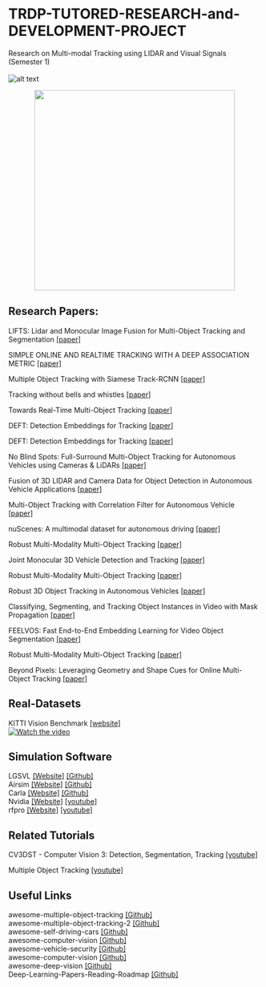 # TRDP-TUTORED-RESEARCH-and-DEVELOPMENT-PROJECT
Research on Multi-modal Tracking using LIDAR and Visual Signals (Semester 1) <br> <br>
![alt text](https://miro.medium.com/max/900/1*mQSvkJXZq0MvPdrA6aoXag.jpeg) <br>
<p align="center">
<img src="https://1000marcas.net/wp-content/uploads/2019/12/UAM-Logo.png" align="center" width="400" height="400"> <br>
</p>

## Research Papers:
LIFTS: Lidar and Monocular Image Fusion for Multi-Object Tracking and Segmentation [[paper]](https://motchallenge.net/workshops/bmtt2020/papers/LIFTS.pdf)<br>

SIMPLE ONLINE AND REALTIME TRACKING WITH A DEEP ASSOCIATION METRIC [[paper]](https://arxiv.org/pdf/1703.07402.pdf)<br>

Multiple Object Tracking with Siamese Track-RCNN [[paper]](https://arxiv.org/pdf/2004.07786.pdf)<br>

Tracking without bells and whistles [[paper]](https://arxiv.org/pdf/1903.05625.pdf)<br>

Towards Real-Time Multi-Object Tracking [[paper]](https://arxiv.org/pdf/1909.12605.pdf)<br>


DEFT: Detection Embeddings for Tracking [[paper]](https://arxiv.org/pdf/2102.02267v1.pdf)<br>


DEFT: Detection Embeddings for Tracking [[paper]](https://arxiv.org/pdf/2102.02267v1.pdf)<br>


No Blind Spots: Full-Surround Multi-Object Tracking for Autonomous Vehicles using Cameras & LiDARs [[paper]](https://arxiv.org/pdf/1802.08755.pdf)<br>

Fusion of 3D LIDAR and Camera Data for Object Detection in Autonomous Vehicle Applications [[paper]](https://ieeexplore.ieee.org/stamp/stamp.jsp?tp=&arnumber=8957313)<br>

Multi-Object Tracking with Correlation Filter for Autonomous Vehicle [[paper]](https://www.ncbi.nlm.nih.gov/pmc/articles/PMC6068606/)<br>

nuScenes: A multimodal dataset for autonomous driving [[paper]](https://arxiv.org/pdf/1903.11027.pdf)<br>


Robust Multi-Modality Multi-Object Tracking [[paper]](https://arxiv.org/pdf/1909.03850v1.pdf)<br>

Joint Monocular 3D Vehicle Detection and Tracking [[paper]](https://arxiv.org/pdf/1811.10742v3.pdf)<br>

Robust Multi-Modality Multi-Object Tracking [[paper]](https://arxiv.org/pdf/1909.03850v1.pdf)<br>


Robust 3D Object Tracking in Autonomous Vehicles [[paper]](http://cs230.stanford.edu/projects_fall_2019/reports/26250102.pdf)<br>


Classifying, Segmenting, and Tracking Object Instances in Video with Mask Propagation [[paper]](https://arxiv.org/pdf/1912.04573.pdf)<br>

FEELVOS: Fast End-to-End Embedding Learning for Video Object Segmentation [[paper]](https://arxiv.org/pdf/1902.09513.pdf)<br>

Robust Multi-Modality Multi-Object Tracking [[paper]](https://arxiv.org/pdf/1909.03850v1.pdf)<br>

Beyond Pixels: Leveraging Geometry and Shape Cues for Online Multi-Object Tracking [[paper]](https://arxiv.org/pdf/1802.09298v2.pdf)<br>
## Real-Datasets
KITTI Vision Benchmark [[website]](http://www.cvlibs.net/datasets/kitti/) <br>
[![Watch the video](https://i.ytimg.com/vi/KXpZ6B1YB_k/maxresdefault.jpg)](https://www.youtube.com/watch?v=_imrrzn8NDk&ab_channel=AndreasGeiger)

## Simulation Software
LGSVL  [[Website]](https://www.lgsvlsimulator.com/) [[Github]](https://github.com/lgsvl)<br>
Airsim [[Website]](https://microsoft.github.io/AirSim/) [[Github]](https://github.com/microsoft/AirSim)<br>
Carla  [[Website]](https://carla.org/) [[Github]](https://github.com/carla-simulator/carla)<br>
Nvidia [[Website]](https://www.nvidia.com/en-us/self-driving-cars/) [[youtube]](https://www.youtube.com/watch?v=DXsLDyiONV4&ab_channel=NVIDIA)<br>
rfpro  [[Website]](https://www.rfpro.com/) [[youtube]](https://www.youtube.com/watch?v=nYrcwsa8qCU&ab_channel=rFpro)<br>


## Related Tutorials
CV3DST - Computer Vision 3: Detection, Segmentation, Tracking [[youtube]](https://www.youtube.com/channel/UCQVCsX1CcZQr0oUMZg6szIQ)

Multiple Object Tracking [[youtube]](https://www.youtube.com/channel/UCa2-fpj6AV8T6JK1uTRuFpw) <br>

## Useful Links
awesome-multiple-object-tracking [[Github]](https://github.com/SpyderXu/multi-object-tracking-paper-list) <br>
awesome-multiple-object-tracking-2 [[Github]](https://github.com/luanshiyinyang/awesome-multiple-object-tracking) <br>
awesome-self-driving-cars [[Github]](https://github.com/jitrc/awesome-self-driving-cars) <br>
awesome-computer-vision [[Github]](https://github.com/jbhuang0604/awesome-computer-vision) <br>
awesome-vehicle-security [[Github]](https://github.com/jaredthecoder/awesome-vehicle-security) <br>
awesome-computer-vision [[Github]](https://github.com/jbhuang0604/awesome-computer-vision) <br>
awesome-deep-vision [[Github]](https://github.com/kjw0612/awesome-deep-vision) <br>
Deep-Learning-Papers-Reading-Roadmap [[Github]](https://github.com/floodsung/Deep-Learning-Papers-Reading-Roadmap) <br>





